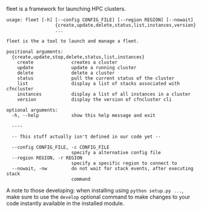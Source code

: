 fleet is a framework for launching HPC clusters.

    usage: fleet [-h] [--config CONFIG_FILE] [--region REGION] [--nowait]
                      {create,update,delete,status,list,instances,version}
                      ...

    fleet is the a tool to launch and manage a fleet.

    positional arguments:
      {create,update,stop,delete,status,list,instances}
        create              creates a cluster
        update              update a running cluster
        delete              delete a cluster
        status              pull the current status of the cluster
        list                display a list of stacks associated with cfncluster
        instances           display a list of all instances in a cluster
        version             display the version of cfncluster cli

    optional arguments:
      -h, --help            show this help message and exit

      ----

      -- This stuff actually isn't defined in our code yet --

      --config CONFIG_FILE, -c CONFIG_FILE
                            specify a alternative config file
      --region REGION, -r REGION
                            specify a specific region to connect to
      --nowait, -nw         do not wait for stack events, after executing stack
                            command

A note to those developing: when installing using ```python setup.py ...```,
make sure to use the ```develop``` optional command to make changes to your
code instantly available in the installed module. 
